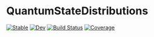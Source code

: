 # QuantumStateDistributions

[![Stable](https://img.shields.io/badge/docs-stable-blue.svg)](https://foldfelis.github.io/QuantumStateDistributions.jl/stable)
[![Dev](https://img.shields.io/badge/docs-dev-blue.svg)](https://foldfelis.github.io/QuantumStateDistributions.jl/dev)
[![Build Status](https://github.com/foldfelis/QuantumStateDistributions.jl/actions/workflows/CI.yml/badge.svg?branch=main)](https://github.com/foldfelis/QuantumStateDistributions.jl/actions/workflows/CI.yml?query=branch%3Amain)
[![Coverage](https://codecov.io/gh/foldfelis/QuantumStateDistributions.jl/branch/main/graph/badge.svg)](https://codecov.io/gh/foldfelis/QuantumStateDistributions.jl)
